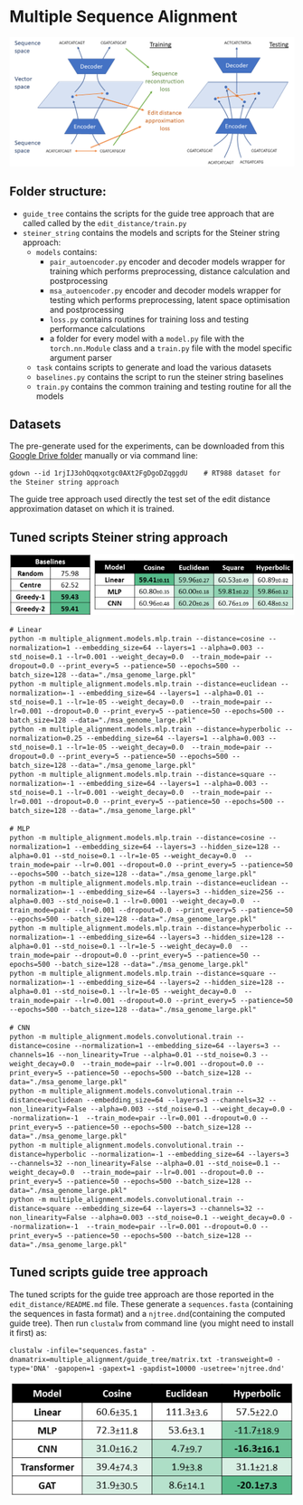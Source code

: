 # Multiple Sequence Alignment

![diagram](../tutorial/msa_steiner_diagram.png)

## Folder structure:

- `guide_tree` contains the scripts for the guide tree approach that are called called by the `edit_distance/train.py`
- `steiner_string` contains the models and scripts for the Steiner string approach:
  -  `models` contains:
     -  `pair_autoencoder.py` encoder and decoder models wrapper for training which performs preprocessing, distance calculation and postprocessing
     -  `msa_autoencoder.py` encoder and decoder models wrapper for testing which performs preprocessing, latent space optimisation and postprocessing
     -  `loss.py` contains routines for training loss and testing performance calculations
     -  a folder for every model with a `model.py` file with the `torch.nn.Module` class and a `train.py` file with the model specific argument parser
  - `task` contains scripts to generate and load the various datasets
  - `baselines.py` contains the script to run the steiner string baselines
  - `train.py` contains the common training and testing routine for all the models


## Datasets

The pre-generate used for the experiments, can be downloaded from this [Google Drive folder](https://drive.google.com/drive/folders/1l42H0TYIhaJYyzx4GHhnmYmB2pslzVOl?usp=sharing) manually or via command line:

```
gdown --id 1rjIJ3ohOqqxotgc0AXt2FgDgoDZqggdU    # RT988 dataset for the Steiner string approach
```

The guide tree approach used directly the test set of the edit distance approximation dataset on which it is trained.

## Tuned scripts Steiner string approach

![steiner_results](../tutorial/msa_steiner_table.png)

```
# Linear 
python -m multiple_alignment.models.mlp.train --distance=cosine --normalization=1 --embedding_size=64 --layers=1 --alpha=0.003 --std_noise=0.1 --lr=0.001 --weight_decay=0.0  --train_mode=pair --dropout=0.0 --print_every=5 --patience=50 --epochs=500 --batch_size=128 --data="./msa_genome_large.pkl"
python -m multiple_alignment.models.mlp.train --distance=euclidean --normalization=-1 --embedding_size=64 --layers=1 --alpha=0.01 --std_noise=0.1 --lr=1e-05 --weight_decay=0.0  --train_mode=pair --lr=0.001 --dropout=0.0 --print_every=5 --patience=50 --epochs=500 --batch_size=128 --data="./msa_genome_large.pkl"
python -m multiple_alignment.models.mlp.train --distance=hyperbolic --normalization=0.25 --embedding_size=64 --layers=1 --alpha=0.003 --std_noise=0.1 --lr=1e-05 --weight_decay=0.0  --train_mode=pair --dropout=0.0 --print_every=5 --patience=50 --epochs=500 --batch_size=128 --data="./msa_genome_large.pkl"
python -m multiple_alignment.models.mlp.train --distance=square --normalization=-1 --embedding_size=64 --layers=1 --alpha=0.003 --std_noise=0.1 --lr=0.001 --weight_decay=0.0  --train_mode=pair --lr=0.001 --dropout=0.0 --print_every=5 --patience=50 --epochs=500 --batch_size=128 --data="./msa_genome_large.pkl"

# MLP
python -m multiple_alignment.models.mlp.train --distance=cosine --normalization=1 --embedding_size=64 --layers=3 --hidden_size=128 --alpha=0.01 --std_noise=0.1 --lr=1e-05 --weight_decay=0.0  --train_mode=pair --lr=0.001 --dropout=0.0 --print_every=5 --patience=50 --epochs=500 --batch_size=128 --data="./msa_genome_large.pkl"
python -m multiple_alignment.models.mlp.train --distance=euclidean --normalization=-1 --embedding_size=64 --layers=3 --hidden_size=256 --alpha=0.003 --std_noise=0.1 --lr=0.0001 --weight_decay=0.0  --train_mode=pair --lr=0.001 --dropout=0.0 --print_every=5 --patience=50 --epochs=500 --batch_size=128 --data="./msa_genome_large.pkl"
python -m multiple_alignment.models.mlp.train --distance=hyperbolic --normalization=-1 --embedding_size=64 --layers=3 --hidden_size=128 --alpha=0.01 --std_noise=0.1 --lr=1e-5 --weight_decay=0.0  --train_mode=pair --dropout=0.0 --print_every=5 --patience=50 --epochs=500 --batch_size=128 --data="./msa_genome_large.pkl"
python -m multiple_alignment.models.mlp.train --distance=square --normalization=-1 --embedding_size=64 --layers=2 --hidden_size=128 --alpha=0.01 --std_noise=0.1 --lr=1e-05 --weight_decay=0.0  --train_mode=pair --lr=0.001 --dropout=0.0 --print_every=5 --patience=50 --epochs=500 --batch_size=128 --data="./msa_genome_large.pkl"

# CNN
python -m multiple_alignment.models.convolutional.train --distance=cosine --normalization=1 --embedding_size=64 --layers=3 --channels=16 --non_linearity=True --alpha=0.01 --std_noise=0.3 --weight_decay=0.0  --train_mode=pair --lr=0.001 --dropout=0.0 --print_every=5 --patience=50 --epochs=500 --batch_size=128 --data="./msa_genome_large.pkl"
python -m multiple_alignment.models.convolutional.train --distance=euclidean --embedding_size=64 --layers=3 --channels=32 --non_linearity=False --alpha=0.003 --std_noise=0.1 --weight_decay=0.0 --normalization=-1  --train_mode=pair --lr=0.001 --dropout=0.0 --print_every=5 --patience=50 --epochs=500 --batch_size=128 --data="./msa_genome_large.pkl"
python -m multiple_alignment.models.convolutional.train --distance=hyperbolic --normalization=-1 --embedding_size=64 --layers=3 --channels=32 --non_linearity=False --alpha=0.01 --std_noise=0.1 --weight_decay=0.0  --train_mode=pair --lr=0.001 --dropout=0.0 --print_every=5 --patience=50 --epochs=500 --batch_size=128 --data="./msa_genome_large.pkl"
python -m multiple_alignment.models.convolutional.train --distance=square --embedding_size=64 --layers=3 --channels=32 --non_linearity=False --alpha=0.003 --std_noise=0.1 --weight_decay=0.0 --normalization=-1  --train_mode=pair --lr=0.001 --dropout=0.0 --print_every=5 --patience=50 --epochs=500 --batch_size=128 --data="./msa_genome_large.pkl"
```

## Tuned scripts guide tree approach

The tuned scripts for the guide tree approach are those reported in the `edit_distance/README.md` file.
These generate a `sequences.fasta` (containing the sequences in fasta format) and a `njtree.dnd`(containing the computed guide tree).
Then run `clustalw` from command line (you might need to install it first) as:

```
clustalw -infile="sequences.fasta" -dnamatrix=multiple_alignment/guide_tree/matrix.txt -transweight=0 -type='DNA' -gapopen=1 -gapext=1 -gapdist=10000 -usetree='njtree.dnd'
```

![guide_results](../tutorial/msa_guide_table.png)









